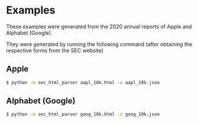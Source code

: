 # Examples

These examples were generated from the 2020 annual reports of Apple and 
Alphabet (Google).

They were generated by running the following command (after obtaining the respective
forms from the SEC website)

## Apple

```sh
$ python -m sec_html_parser aapl_10k.html -o aapl_10k.json
```

## Alphabet (Google)

```sh
$ python -m sec_html_parser goog_10k.html -o goog_10k.json
```
